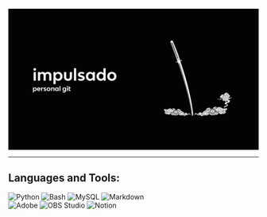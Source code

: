 <!-- Main GIF -->
<p><img align="center" src="https://github.com/impulsado/impulsado/blob/main/katana_pc_video.gif"/></p>

---

## Languages and Tools:
<p>
  <img alt="Python" src="https://img.shields.io/badge/Python-14354C.svg?logo=python&logoColor=white">
  <img alt="Bash" src="https://img.shields.io/badge/Bash-121011.svg?logo=gnu-bash&logoColor=white">
  <img alt="MySQL" src="https://img.shields.io/badge/MySQL-00f.svg?logo=mysql&logoColor=white">
  <img alt="Markdown" src="https://img.shields.io/badge/Markdown-000000.svg?logo=markdown&logoColor=white">
  <br/>
  <img alt="Adobe" src="https://img.shields.io/badge/Adobe-FF0000.svg?logo=adobe&logoColor=white">
  <img alt="OBS Studio" src="https://img.shields.io/badge/-OBS%20Studio-302E31?logo=obs-studio&logoColor=white">
  <img alt="Notion" src="https://img.shields.io/badge/Notion-010101.svg?logo=notion&logoColor=white">
</p>
